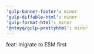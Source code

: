 ```yaml
---
'gulp-banner-footer': minor
'gulp-diffable-html': minor
'gulp-format-html': minor
'@ntnyq/gulp-prettyhtml': minor
---
```


feat: migrate to ESM first
